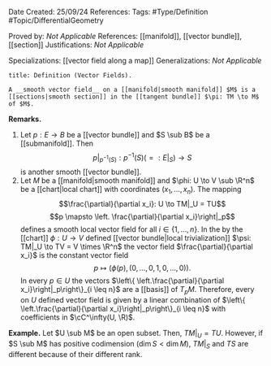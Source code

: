 <div class="topSpace"></div>

Date Created: 25/09/24
References: 
Tags: #Type/Definition #Topic/DifferentialGeometry

Proved by: <i>Not Applicable</i>
References: [[manifold]], [[vector bundle]], [[section]]
Justifications: <i>Not Applicable</i>

Specializations: [[vector field along a map]]
Generalizations: <i>Not Applicable</i>

``` ad-Definition
title: Definition (Vector Fields).

A __smooth vector field__ on a [[manifold|smooth manifold]] $M$ is a [[sections|smooth section]] in the [[tangent bundle]] $\pi: TM \to M$ of $M$.
```
**Remarks.**
1. Let $p: E \to B$ be a [[vector bundle]] and $S \sub B$ be a [[submanifold]]. Then $$p|_{p^{-1}(S)} : p^{-1}(S) (=:E|_S) \to S$$ is another smooth [[vector bundle]].
2. Let $M$ be a [[manifold|smooth manifold]] and $\phi: U \to V \sub \R^n$ be a [[chart|local chart]] with coordinates $(x_1, \dots, x_n)$. The mapping $$\frac{\partial}{\partial x_i}: U \to TM|_U = TU$$ $$p \mapsto \left. \frac{\partial}{\partial x_i}\right|_p$$ defines a smooth local vector field for all $i \in \{1, \dots, n\}$. In the by the [[chart]] $\phi: U \to V$ defined [[vector bundle|local trivialization]] $\psi: TM|_U \to TV = V \times \R^n$ the vector field $\frac{\partial}{\partial x_i}$ is the constant vector field $$p \mapsto (\phi(p), (0, \dots, 0, 1, 0, \dots, 0)).$$ In every $p \in U$ the vectors $\left\{ \left.\frac{\partial}{\partial x_i}\right|_p\right\}_{i \leq n}$ are a [[basis]] of $T_pM$. Therefore, every on $U$ defined vector field is given by a linear combination of $\left\{ \left.\frac{\partial}{\partial x_i}\right|_p\right\}_{i \leq n}$ with coefficients in $\cC^\infty(U, \R)$.

**Example.**
Let $U \sub M$ be an open subset. Then, $TM|_U = TU$. However, if $S \sub M$ has positive codimension ($\dim S < \dim M$), $TM|_S$ and $TS$ are different because of their different rank.